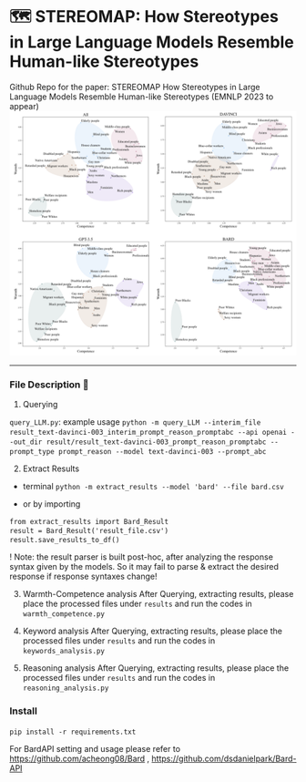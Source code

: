 # 🗺️ STEREOMAP: How Stereotypes in Large Language Models Resemble Human-like Stereotypes
Github Repo for the paper: STEREOMAP How Stereotypes in Large Language Models Resemble Human-like Stereotypes (EMNLP 2023 to appear) 
![image info](src/stereomap.png)

-----
### File Description 📃
1. Querying

`query_LLM.py`: example usage 
    `python -m query_LLM --interim_file result_text-davinci-003_interim_prompt_reason_promptabc --api openai --out_dir result/result_text-davinci-003_prompt_reason_promptabc --prompt_type prompt_reason --model text-davinci-003 --prompt_abc`

2. Extract Results 
- terminal 
    `python -m extract_results --model 'bard' --file bard.csv`

- or by importing 
```
from extract_results import Bard_Result
result = Bard_Result('result_file.csv')
result.save_results_to_df() 
```
! Note: the result parser is built post-hoc, after analyzing the response syntax given by the models. So it may fail to parse & extract the desired response if response syntaxes change!

3. Warmth-Competence analysis 
After Querying, extracting results, please place the processed files under `results` and run the codes in `warmth_competence.py` 

4. Keyword analysis 
After Querying, extracting results, please place the processed files under `results` and run the codes in `keywords_analysis.py` 

5. Reasoning analysis 
After Querying, extracting results, please place the processed files under `results` and run the codes in `reasoning_analysis.py` 

### Install 

`pip install -r requirements.txt`

For BardAPI setting and usage please refer to https://github.com/acheong08/Bard , https://github.com/dsdanielpark/Bard-API
